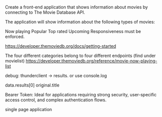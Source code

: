 Create a front-end application that shows information about movies by connecting to The Movie Database API.

The application will show information about the following types of movies:

Now playing
Popular
Top rated
Upcoming
Responsiveness must be enforced.

https://developer.themoviedb.org/docs/getting-started

The four different categories belong to four different endpoints (find under movielist)
https://developer.themoviedb.org/reference/movie-now-playing-list

debug: thunderclient -> results. or use console.log

data.results[0] original.title

Bearer Token: Ideal for applications requiring strong security, user-specific access control, and complex authentication flows.

single page application
